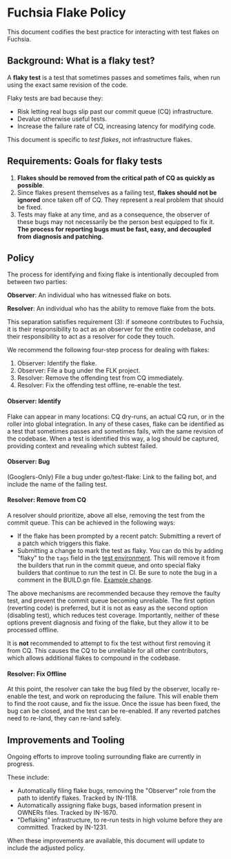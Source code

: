 # Fuchsia Flake Policy

This document codifies the best practice for interacting with test flakes on
Fuchsia.

## Background: What is a flaky test?

A **flaky test** is a test that sometimes passes and sometimes fails, when run
using the exact same revision of the code.

Flaky tests are bad because they:

-   Risk letting real bugs slip past our commit queue (CQ) infrastructure.
-   Devalue otherwise useful tests.
-   Increase the failure rate of CQ, increasing latency for modifying code.

This document is specific to *test flakes*, not infrastructure flakes.

## Requirements: Goals for flaky tests

1.  **Flakes should be removed from the critical path of CQ as quickly as
    possible**.
2.  Since flakes present themselves as a failing test, **flakes should not be
    ignored** once taken off of CQ. They represent a real problem that should be
    fixed.
3.  Tests may flake at any time, and as a consequence, the observer of these
    bugs may not necessarily be the person best equipped to fix it. **The
    process for reporting bugs must be fast, easy, and decoupled from diagnosis
    and patching.**

## Policy

The process for identifying and fixing flake is intentionally decoupled from
between two parties:

**Observer**: An individual who has witnessed flake on bots.

**Resolver**: An individual who has the ability to remove flake from the bots.

This separation satisfies requirement (3): if someone contributes to Fuchsia, it
is their responsibility to act as an observer for the entire codebase, and their
responsibility to act as a resolver for code they touch.

We recommend the following four-step process for dealing with flakes:

1.  Observer: Identify the flake.
2.  Observer: File a bug under the FLK project.
3.  Resolver: Remove the offending test from CQ immediately.
4.  Resolver: Fix the offending test offline, re-enable the test.

#### Observer: Identify

Flake can appear in many locations: CQ dry-runs, an actual CQ run, or in the
roller into global integration. In any of these cases, flake can be identified
as a test that sometimes passes and sometimes fails, with the same revision of
the codebase. When a test is identified this way, a log should be captured,
providing context and revealing which subtest failed.

#### Observer: Bug

(Googlers-Only) File a bug under go/test-flake: Link to the failing bot, and
include the name of the failing test.

#### Resolver: Remove from CQ

A resolver should prioritize, above all else, removing the test from the commit
queue. This can be achieved in the following ways:

-   If the flake has been prompted by a recent patch: Submitting a revert of a
    patch which triggers this flake.
-   Submitting a change to mark the test as flaky. You can do this by adding
    "flaky" to the `tags` field in the
    [test environment](../development/testing/environments.md). This will remove
    it from the builders that run in the commit queue, and onto special flaky
    builders that continue to run the test in CI. Be sure to note the bug in a
    comment in the BUILD.gn file.
    [Example change](https://fuchsia-review.googlesource.com/c/topaz/+/296629/3/bin/flutter_screencap_test/BUILD.gn).

The above mechanisms are recommended because they remove the faulty test, and
prevent the commit queue becoming unreliable. The first option (reverting code)
is preferred, but it is not as easy as the second option (disabling test), which
reduces test coverage. Importantly, neither of these options prevent diagnosis
and fixing of the flake, but they allow it to be processed offline.

It is **not** recommended to attempt to fix the test without first
removing it from CQ. This causes the CQ to be unreliable for all other
contributors, which allows additional flakes to compound in the codebase.

#### Resolver: Fix Offline

At this point, the resolver can take the bug filed by the observer, locally
re-enable the test, and work on reproducing the failure. This will enable them
to find the root cause, and fix the issue. Once the issue has been fixed, the
bug can be closed, and the test can be re-enabled. If any reverted patches need
to re-land, they can re-land safely.

## Improvements and Tooling

Ongoing efforts to improve tooling surrounding flake are currently in progress.

These include:

-   Automatically filing flake bugs, removing the "Observer" role from the path
    to identify flakes. Tracked by IN-1118.
-   Automatically assigning flake bugs, based information present in OWNERs
    files. Tracked by IN-1670.
-   "Deflaking" infrastructure, to re-run tests in high volume before they are
    committed. Tracked by IN-1231.

When these improvements are available, this document will update to include the
adjusted policy.

